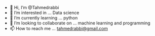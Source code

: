 - 👋 Hi, I’m @Tahmedrabbi
- 👀 I’m interested in ... Data science
- 🌱 I’m currently learning ... python
- 💞️ I’m looking to collaborate on ... machine learning and programming
- 📫 How to reach me ... tahmedrabbi@gmail.com

<!---
Tahmedrabbi/Tahmedrabbi is a ✨ special ✨ repository because its `README.md` (this file) appears on your GitHub profile.
You can click the Preview link to take a look at your changes.
--->
